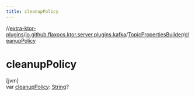```yaml
---
title: cleanupPolicy
---
```

//[extra-ktor-plugins](../../../index.md)/[io.github.flaxoos.ktor.server.plugins.kafka](../index.md)/[TopicPropertiesBuilder](index.md)/[cleanupPolicy](cleanup-policy.md)



# cleanupPolicy



[jvm]\
var [cleanupPolicy](cleanup-policy.md): [String](https://kotlinlang.org/api/latest/jvm/stdlib/kotlin/-string/index.md)?




